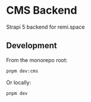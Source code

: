 # CMS Backend

Strapi 5 backend for remi.space

## Development

From the monorepo root:
```bash
pnpm dev:cms
```

Or locally:
```bash
pnpm dev
```